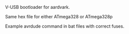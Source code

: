 V-USB bootloader for aardvark.


Same hex file for either ATmega328 or ATmega328p


Example avrdude command in bat files with correct fuses.